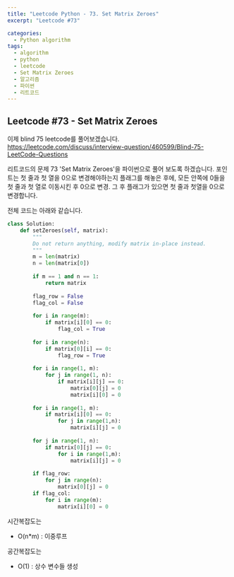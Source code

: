 ```yaml
---
title: "Leetcode Python - 73. Set Matrix Zeroes"
excerpt: "Leetcode #73"

categories:
  - Python algorithm
tags:
  - algorithm
  - python
  - leetcode
  - Set Matrix Zeroes
  - 알고리즘
  - 파이썬
  - 리트코드
---
```


## Leetcode #73 - Set Matrix Zeroes

이제 blind 75 leetcode를 풀어보겠습니다.
https://leetcode.com/discuss/interview-question/460599/Blind-75-LeetCode-Questions

리트코드의 문제 73 'Set Matrix Zeroes'을 파이썬으로 풀어 보도록 하겠습니다. 
포인트는 첫 줄과 첫 열을 0으로 변경해야하는지 플래그를 해놓은 후에, 모든 안쪽에 0들을 첫 줄과 첫 열로 이동시킨 후 0으로 변경.
그 후 플래그가 있으면 첫 줄과 첫열을 0으로 변경합니다.

전체 코드는 아래와 같습니다.
```python
class Solution:
    def setZeroes(self, matrix):
        """
        Do not return anything, modify matrix in-place instead.
        """
        m = len(matrix)
        n = len(matrix[0])
        
        if m == 1 and n == 1:
            return matrix
        
        flag_row = False
        flag_col = False
        
        for i in range(m):
            if matrix[i][0] == 0:
                flag_col = True
                
        for i in range(n):
            if matrix[0][i] == 0:
                flag_row = True
                
        for i in range(1, m):
            for j in range(1, n):
                if matrix[i][j] == 0:
                    matrix[0][j] = 0
                    matrix[i][0] = 0
        
        for i in range(1, m):
            if matrix[i][0] == 0:
                for j in range(1,n):
                    matrix[i][j] = 0
        
        for j in range(1, n):
            if matrix[0][j] == 0:
                for i in range(1,m):
                    matrix[i][j] = 0
        
        if flag_row:
            for j in range(n):
                matrix[0][j] = 0
        if flag_col:
            for i in range(m):
                matrix[i][0] = 0
```

시간복잡도는 
* O(n*m) : 이중루프 

공간복잡도는 
* O(1) : 상수 변수들 생성
